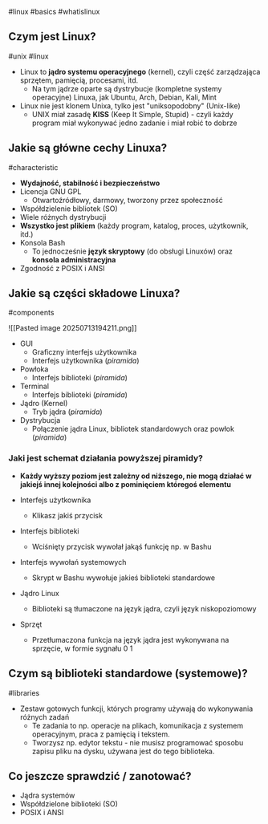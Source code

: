#linux #basics #whatislinux
## Czym jest Linux?
#unix #linux
- Linux to **jądro systemu operacyjnego** (kernel), czyli część zarządzająca sprzętem, pamięcią, procesami, itd.
	- Na tym jądrze oparte są dystrybucje (kompletne systemy operacyjne) Linuxa, jak Ubuntu, Arch, Debian, Kali, Mint
- Linux nie jest klonem Unixa, tylko jest "uniksopodobny" (Unix-like)
	- UNIX miał zasadę **KISS** (Keep It Simple, Stupid) - czyli każdy program miał wykonywać jedno zadanie i miał robić to dobrze

## Jakie są główne cechy Linuxa?
#characteristic
- **Wydajność, stabilność i bezpieczeństwo**
- Licencja GNU GPL
	- Otwartoźródłowy, darmowy, tworzony przez społeczność
- Współdzielenie bibliotek (SO)
- Wiele różnych dystrybucji
- **Wszystko jest plikiem** (każdy program, katalog, proces, użytkownik, itd.)
- Konsola Bash
	- To jednocześnie **język skryptowy** (do obsługi Linuxów) oraz **konsola administracyjna**
- Zgodność z POSIX i ANSI

## Jakie są części składowe Linuxa?
#components

![[Pasted image 20250713194211.png]]
- GUI
	- Graficzny interfejs użytkownika
	- Interfejs użytkownika (*piramida*)
- Powłoka
	- Interfejs biblioteki (*piramida*)
- Terminal
	- Interfejs biblioteki (*piramida*)
- Jądro (Kernel)
	- Tryb jądra (*piramida*)
- Dystrybucja
	- Połączenie jądra Linux, bibliotek standardowych oraz powłok (*piramida*)

### Jaki jest schemat działania powyższej piramidy?
- **Każdy wyższy poziom jest zależny od niższego, nie mogą działać w jakiejś innej kolejności albo z pominięciem któregoś elementu**

- Interfejs użytkownika
	- Klikasz jakiś przycisk
- Interfejs biblioteki
	- Wciśnięty przycisk wywołał jakąś funkcję np. w Bashu
- Interfejs wywołań systemowych
	- Skrypt w Bashu wywołuje jakieś biblioteki standardowe
- Jądro Linux
	- Biblioteki są tłumaczone na język jądra, czyli język niskopoziomowy
- Sprzęt
	- Przetłumaczona funkcja na język jądra jest wykonywana na sprzęcie, w formie sygnału 0 1

## Czym są biblioteki standardowe (systemowe)?
#libraries
- Zestaw gotowych funkcji, których programy używają do wykonywania różnych zadań
	- Te zadania to np. operacje na plikach, komunikacja z systemem operacyjnym, praca z pamięcią i tekstem.
	- Tworzysz np. edytor tekstu - nie musisz programować sposobu zapisu pliku na dysku, używana jest do tego biblioteka.
## Co jeszcze sprawdzić / zanotować?

- Jądra systemów
- Współdzielone biblioteki (SO)
- POSIX i ANSI